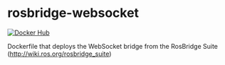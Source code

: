 # rosbridge-websocket

[![Docker Hub](https://img.shields.io/docker/pulls/duckietown/rpi-duckiebot-rosbridge-websocket.svg)](https://hub.docker.com/r/duckietown/rpi-duckiebot-rosbridge-websocket)

Dockerfile that deploys the WebSocket bridge from the RosBridge Suite (http://wiki.ros.org/rosbridge_suite)
